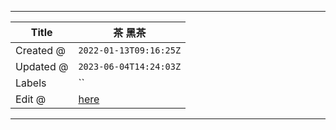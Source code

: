 -----

| Title     | 茶 黑茶                                              |
| --------- | ------------------------------------------------- |
| Created @ | `2022-01-13T09:16:25Z`                            |
| Updated @ | `2023-06-04T14:24:03Z`                            |
| Labels    | \`\`                                              |
| Edit @    | [here](https://github.com/junxnone/shi/issues/47) |

-----
